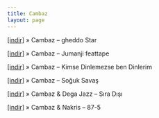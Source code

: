 ```yaml
---
title: Cambaz
layout: page
---
```


<a href="https://cloud.mail.ru/public/9e9b5ce443ae/Cambaz%20-%20GhettoStar" target="_blank">[indir]</a>  »  Cambaz &#8211; gheddo Star

<a href="https://cloud.mail.ru/public/e7e43fcdeb8b/Cambaz%20-%20Jumanji%20Feattape" target="_blank">[indir]</a>  »  Cambaz &#8211; Jumanji feattape

<a href="https://cloud.mail.ru/public/a618538d519a/Cambaz%20-%20Kimse%20Dinlemezse%20Ben%20Dinlerim" target="_blank">[indir]</a>  »  Cambaz &#8211; Kimse Dinlemezse ben Dinlerim

<a href="https://cloud.mail.ru/public/0ea5f18140a2/Cambaz%20-%20Soguk%20Savas" target="_blank">[indir]</a>  »  Cambaz &#8211; Soğuk Savaş

<a href="https://cloud.mail.ru/public/e5a9bfc2c41c/Cambaz%20%26%20Dega%20Jazz%20-%20Sira%20Disi" target="_blank">[indir]</a>  »  Cambaz & Dega Jazz &#8211; Sıra Dışı

<a href="https://cloud.mail.ru/public/1cc519c70f85/Cambaz%20%26%20Nakris%20-%2087-5" target="_blank">[indir]</a>  »  Cambaz & Nakris &#8211; 87-5